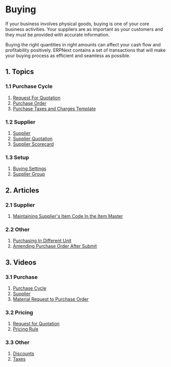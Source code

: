 <!-- add-breadcrumbs -->
# Buying

If your business involves physical goods, buying is one of your core business
activities. Your suppliers are as important as your customers and they must be
provided with accurate information.

Buying the right quantities in right amounts can affect your cash flow and
profitability positively. ERPNext contains a set of transactions that will make your buying process as
efficient and seamless as possible.

## 1. Topics
### 1.1 Purchase Cycle
1. [Request For Quotation](/docs/user/manual/en/buying/request-for-quotation)
1. [Purchase Order](/docs/user/manual/en/buying/purchase-order)
1. [Purchase Taxes and Charges Template](/docs/user/manual/en/buying/purchase-taxes-and-charges-template)

### 1.2 Supplier
1. [Supplier](/docs/user/manual/en/buying/supplier)
1. [Supplier Quotation](/docs/user/manual/en/buying/supplier-quotation)
1. [Supplier Scorecard](/docs/user/manual/en/buying/supplier-scorecard)

### 1.3 Setup
1. [Buying Settings](/docs/user/manual/en/buying/buying-settings)
1. [Supplier Group](/docs/user/manual/en/buying/supplier-group)

## 2. Articles
### 2.1 Supplier
1. [Maintaining Supplier's Item Code In the Item Master](/docs/user/manual/en/buying/articles/maintaining-suppliers-part-no-in-item)

### 2.2 Other
1. [Purchasing In Different Unit](/docs/user/manual/en/buying/articles/purchasing-in-different-unit)
1. [Amending Purchase Order After Submit](/docs/user/manual/en/buying/articles/amending-purchase-order-after-submit)

## 3. Videos
### 3.1 Purchase
1. [Purchase Cycle](/docs/user/videos/learn/purchase-cycle)
1. [Supplier](/docs/user/videos/learn/customer-and-supplier)
1. [Material Request to Purchase Order](/docs/user/videos/learn/material-request-to-purchase-order)

### 3.2 Pricing
1. [Request for Quotation](/docs/user/videos/learn/request-for-quotation)
1. [Pricing Rule](/docs/user/videos/learn/pricing-rule)

### 3.3 Other
1. [Discounts](/docs/user/videos/learn/discounts)
1. [Taxes](/docs/user/videos/learn/taxes)
